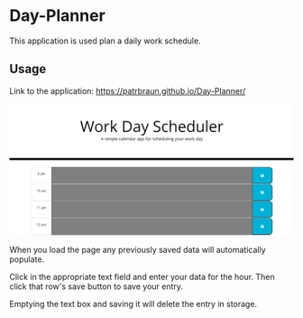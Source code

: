 # Day-Planner

This application is used plan a daily work schedule.

## Usage

Link to the application: https://patrbraun.github.io/Day-Planner/

![Day-Planner-screenshot](assets/images/screenshot.PNG)

When you load the page any previously saved data will automatically populate.

Click in the appropriate text field and enter your data for the hour. Then click that row's save button to save your entry.

Emptying the text box and saving it will delete the entry in storage.
